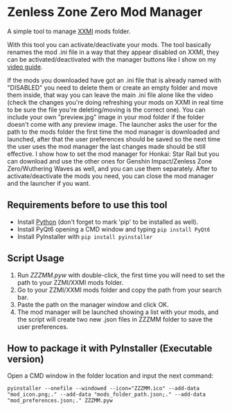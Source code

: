 # Zenless Zone Zero Mod Manager
A simple tool to manage [XXMI](https://github.com/SpectrumQT/XXMI-Launcher) mods folder.

With this tool you can activate/deactivate your mods. The tool basically renames the mod .ini file in a way that they appear disabled on XXMI, they can be activated/deactivated with the manager buttons like I show on my [video guide](https://files.catbox.moe/cqko1c.mp4).

If the mods you downloaded have got an .ini file that is already named with "DISABLED" you need to delete them or create an empty folder and move them inside, that way you can leave the main .ini file alone like the video (check the changes you're doing refreshing your mods on XXMI in real time to be sure the file you're deleting/moving is the correct one).
You can include your own "preview.jpg" image in your mod folder if the folder doesn't come with any preview image.
The launcher asks the user for the path to the mods folder the first time the mod manager is downloaded and launched, after that the user preferences should be saved so the next time the user uses the mod manager the last changes made should be still effective.
I show how to set the mod manager for Honkai: Star Rail but you can download and use the other ones for Genshin Impact/Zenless Zone Zero/Wuthering Waves as well, and you can use them separately.
After to activate/deactivate the mods you need, you can close the mod manager and the launcher if you want.


## Requirements before to use this tool

   - Install [Python](https://www.python.org/downloads/) (don't forget to mark 'pip' to be installed as well).
   - Install PyQt6 opening a CMD window and typing `pip install PyQt6`
   - Install PyInstaller with `pip install pyinstaller`


## Script Usage

1. Run *ZZZMM.pyw* with double-click, the first time you will need to set the path to your ZZMI/XXMI mods folder.
2. Go to your ZZMI/XXMI mods folder and copy the path from your search bar.
3. Paste the path on the manager window and click OK.
4. The mod manager will be launched showing a list with your mods, and the script will create two new .json files in ZZZMM folder to save the user preferences.


## How to package it with PyInstaller (Executable version)

Open a CMD window in the folder location and input the next command:

```
pyinstaller --onefile --windowed --icon="ZZZMM.ico" --add-data "mod_icon.png;." --add-data "mods_folder_path.json;." --add-data "mod_preferences.json;." ZZZMM.pyw
```

